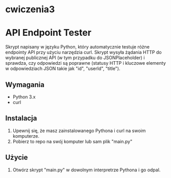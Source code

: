 # cwiczenia3

# API Endpoint Tester

Skrypt napisany w języku Python, który automatycznie
testuje różne endpointy API przy użyciu narzędzia curl. Skrypt wysyła żądania
HTTP do wybranej publicznej API (w tym przypadku do JSONPlaceholder) i
sprawdza, czy odpowiedzi są poprawne (statusy HTTP i kluczowe elementy w
odpowiedziach JSON takie jak "id", "userId", "title").

## Wymagania

- Python 3.x
- curl

## Instalacja

1. Upewnij się, że masz zainstalowanego Pythona i curl na swoim komputerze.
2. Pobierz to repo na swój komputer lub sam plik "main.py"

## Użycie

1. Otwórz skrypt "main.py" w dowolnym interpretrze Pythona i go odpal.


